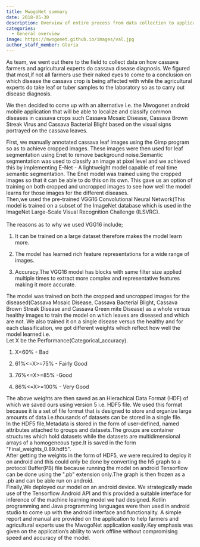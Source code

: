 ```yaml
---
title: MwogoNet summary
date: 2018-05-30
description: Overview of entire process from data collection to application development.
categories:
  - General overview
image: https://mwogonet.github.io/images/val.jpg
author_staff_member: Gloria
---
```


As team, we went out there to the field to collect data on how cassava farmers and agricultural experts do cassava disease diagnosis. We figured that most,if not all farmers use their naked eyes to come to a conclusion on which disease the cassava crop is being affected with while the agricultural experts do take leaf or tuber samples  to the laboratory so as to carry out disease diagnosis.<br/>

We then decided to come up with an alternative i.e. the Mwogonet android mobile application that will be able to localize and classify common diseases in cassava crops such Cassava Mosaic Disease, Cassava Brown Streak Virus and Cassava Bacterial Blight based on the visual signs portrayed on the cassava leaves.<br/>

First, we manually annotated cassava leaf images using the Gimp program so as to achieve cropped images. These images were then used for leaf segmentation using Enet to remove background noise.Semantic segmentation was used to classify an image at pixel level and we achieved this by implementing E-Net - A lightweight model capable of real time semantic segmentation. The Enet model was trained using the cropped images so that it can be able to do this on its own. This gave us an option of training on both cropped and uncropped images to see how well the model learns for those images for the different diseases.<br/>
Then,we used the pre-trained VGG16 Convolutional Neural Network(This model is trained on a subset of the ImageNet database which is used in the ImageNet Large-Scale Visual Recognition Challenge (ILSVRC).<br/><br/> The reasons as to why we used VGG16 include;<br/> 
1. It can be trained on a large dataset therefore makes the model learn more.

2. The model has learned rich feature representations for a wide range of images.

3. Accuracy.The VGG16 model has blocks with same filter size applied multiple times to extract more complex and representative features making it more accurate.<br/> 

The model was trained on both the cropped and uncropped images for the diseased(Cassava Mosaic Disease, Cassava Bacterial Blight, Cassava Brown Streak Disease and Cassava Green mite Disease) as a whole versus healthy images to train the model on which leaves are diseased and which are not. We also trained it on a single disease versus the healthy and for each classification, we got different weights which reflect how well the model learned i.e.<br/>
Let X be the Performance(Categorical_accuracy).

1. X<60% - Bad

2. 61%<=X>=75% - Fairly Good

3. 76%<=X>=85% -Good

4. 86%<=X>=100% - Very Good

The above weights are then saved as an Hierachical Data Format (HDF) of which we saved ours using version 5 i.e. HDF5 file. We used this format because it is a set of file format that is designed to store and organize large amounts of data i.e.thousands of datasets can be stored in a single file.<br/>
In the HDF5 file,Metadata is stored in the form of user-defined, named attributes attached to groups and datasets.The groups are container structures which hold datasets while the datasets are multidimensional arrays of a homogeneous type.It is saved in the form "Final_weights_0.89.hdf5".<br/>
After getting the weights in the form of HDF5, we were required to deploy it on android and this could only be done by converting the h5 graph to a protocol Buffer(PB) file because running the model on android Tensorflow can be done using the ".pb" extension only.The graph is then frozen as a .pb and can be able run on android.<br/>
Finally,We deployed our model on an android device. We strategically made use of the Tensorflow Android API and this provided a suitable interface for inference of the machine learning model we had designed. Kotlin programming and Java programming languages were then used in android studio to come up with the android interface and functionality. A simple report and manual are provided on the application to help farmers and agricultural experts use the MwogoNet application easily.Key emphasis was given on the application’s ability to work offline without compromising speed and accuracy of the model.
